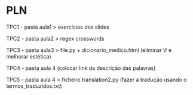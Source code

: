 # PLN
TPC1 - pasta aula1 > exercícios dos slides


TPC2 - pasta aula2 > regex crosswords

TPC3 - pasta aula3 > file.py + dicionario_medico.html (eliminar \f e melhorar estética)


TPC4 - pasta aula 4 (colocar link da descrição das palavras)

TPC5 - pasta aula 4 > ficheiro translation2.py (fazer a tradução usando o termos_traduzidos.txt)
